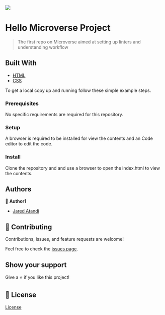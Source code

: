 ![](https://img.shields.io/badge/Microverse-blueviolet)

# Hello Microverse Project

> The first repo on Microverse aimed at setting up linters
> and understanding workflow


## Built With

- [HTML][html]
- [CSS][css]


To get a local copy up and running follow these simple example steps.

### Prerequisites
No specific requirements are required for this repository.

### Setup
A browser is required to be installed for view the contents and an Code editor to edit the code.

### Install
Clone the repository and and use a browser to open the index.html to view the contents.

## Authors

👤 **Author1**

- [Jared Atandi][author]

## 🤝 Contributing

Contributions, issues, and feature requests are welcome!

Feel free to check the [issues page](../../issues/).

## Show your support

Give a ⭐️ if you like this project!


## 📝 License
[License][license]

[html]: ./.html
[css]: ./.css
[author]: ./
[license]: ./MIT.md



